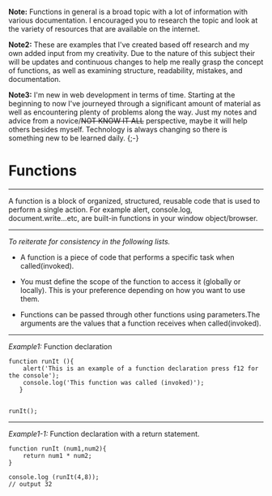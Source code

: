 __Note:__ Functions in general is a broad topic with a lot of information with various documentation. I encouraged you to research the topic and look at the variety of resources that are available on the internet.

__Note2:__ These are examples that I've created based off research and my own added input from my creativity. Due to the nature of this subject their will be updates and continuous changes to help me really grasp the concept of functions, as well as examining structure, readability, mistakes, and documentation.

__Note3:__ I'm new in web development in terms of time. Starting at the beginning to now I've journeyed through a significant amount of material as well as encountering plenty of problems along the way.  Just my notes and advice from a novice/~~NOT KNOW IT ALL~~ perspective, maybe it will help others besides myself. Technology is always changing so there is something new to be learned daily. {;-}

# __Functions__ 

---

A function is a block of organized, structured, reusable code that is used to perform a single action. For example alert, console.log, document.write...etc, are built-in functions in your window object/browser.

---

_To reiterate for consistency in the following lists._

 * A function is a piece of code that performs a specific task when called(invoked).

* You must define the scope of the function to access it (globally or locally). This is your preference depending on how you want to use them.

* Functions can be passed through other functions using parameters.The arguments are the values that a function receives when called(invoked).

---

_Example1:_ Function declaration

```
function runIt (){
    alert('This is an example of a function declaration press f12 for the console');
    console.log('This function was called (invoked)');
   }


runIt();

```

---

_Example1-1:_ Function declaration with a return statement.

```
function runIt (num1,num2){
    return num1 * num2;
}

console.log (runIt(4,8));
// output 32
```

